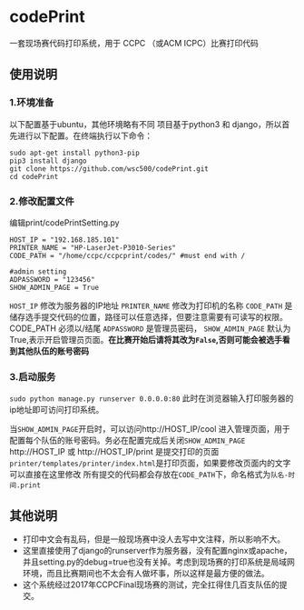 # codePrint
一套现场赛代码打印系统，用于 CCPC （或ACM ICPC）比赛打印代码

## 使用说明

### 1.环境准备

以下配置基于ubuntu，其他环境略有不同
项目基于python3 和 django，所以首先进行以下配置。在终端执行以下命令：
```
sudo apt-get install python3-pip
pip3 install django
git clone https://github.com/wsc500/codePrint.git
cd codePrint
```

### 2.修改配置文件
编辑print/codePrintSetting.py
```
HOST_IP = "192.168.185.101"
PRINTER_NAME = "HP-LaserJet-P3010-Series"
CODE_PATH = "/home/ccpc/ccpcprint/codes/" #must end with /

#admin setting
ADPASSWORD = "123456"
SHOW_ADMIN_PAGE = True

```
`HOST_IP` 修改为服务器的IP地址
`PRINTER_NAME` 修改为打印机的名称
`CODE_PATH` 是储存选手提交代码的位置，路径可以任意选择，但要注意需要有可读写的权限。CODE_PATH 必须以/结尾
`ADPASSWORD` 是管理员密码，
`SHOW_ADMIN_PAGE` 默认为True,表示开启管理员页面。**在比赛开始后请将其改为`False`,否则可能会被选手看到其他队伍的账号密码**


### 3.启动服务
`sudo python manage.py runserver 0.0.0.0:80`
此时在浏览器输入打印服务器的ip地址即可访问打印系统。

当`SHOW_ADMIN_PAGE`开启时，可以访问http://HOST_IP/cool 进入管理页面，用于配置每个队伍的账号密码。务必在配置完成后关闭`SHOW_ADMIN_PAGE`
http://HOST_IP 或 http://HOST_IP/print 是提交打印的页面
`printer/templates/printer/index.html`是打印页面，如果要修改页面内的文字可以直接在这里修改
所有提交的代码都会存放在`CODE_PATH`下，命名格式为`队名-时间.print`

## 其他说明

* 打印中文会有乱码，但是一般现场赛中没人去写中文注释，所以影响不大。
* 这里直接使用了django的runserver作为服务器，没有配置nginx或apache，并且setting.py的debug=true也没有关掉。考虑到现场赛的打印系统是局域网环境，而且比赛期间也不太会有人做坏事，所以这样是最方便的做法。
* 这个系统经过2017年CCPCFinal现场赛的测试，完全扛得住几百支队伍的提交。

